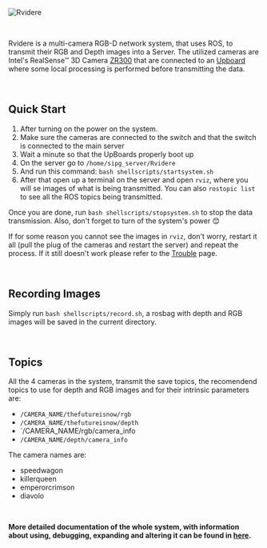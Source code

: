  ![Rvidere](https://github.com/DonHaul/Rvidere/blob/master/media/logo.png)

<br>

Rvidere is a multi-camera RGB-D network system, that uses ROS, to transmit their RGB and Depth images into a Server.  The utilized cameras are  Intel's RealSense™ 3D Camera [ZR300](https://click.intel.com/media/ZR300-Product-Datasheet-Public-002.pdf) that are connected to an [Upboard](https://up-board.org/up/specifications/) where some local processing is performed before transmitting the data.

<br>

## Quick Start
1. After turning on the power on the system.
2. Make sure the cameras are connected to the switch and that the switch is connected to the main server
3. Wait a minute so that the UpBoards properly boot up
4. On the server go to `/home/sipg_server/Rvidere`
5. And run this command: `bash shellscripts/startsystem.sh`
6. After that open up a terminal on the server and open `rviz`, where you will se images of what is being transmitted. You can also `rostopic list` to see all the ROS topics being transmitted.

Once you are done, run `bash shellscripts/stopsystem.sh` to stop the data transmission. Also, don't forget to turn of the system's power 😊

If for some reason you cannot see the images in `rviz`, don't worry, restart it all (pull the plug of the cameras and restart the server) and repeat the process. If it still doesn't work please refer to the [Trouble](https://github.com/DonHaul/Rvidere/wiki/Trouble) page.


<br>

## Recording Images

Simply run `bash shellscripts/record.sh`, a rosbag with depth and RGB images will be saved in the current directory.


<br>

## Topics
All the 4 cameras in the system, transmit the save topics, the recomendend topics to use for depth and RGB images and for their intrinsic parameters are:
 - `/CAMERA_NAME/thefutureisnow/rgb`
 - `/CAMERA_NAME/thefutureisnow/depth`
 - `/CAMERA_NAME/rgb/camera_info
 - `/CAMERA_NAME/depth/camera_info`
 
The camera names are:
- speedwagon
- killerqueen
- emperorcrimson
- diavolo

<br>

**More detailed documentation of the whole system, with information about using, debugging, expanding and altering it can be found in [here](https://github.com/DonHaul/Rvidere/wiki).**
